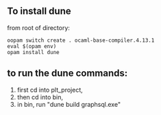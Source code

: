 ## To install dune

from root of directory:

```
oopam switch create . ocaml-base-compiler.4.13.1
eval $(opam env)
opam install dune
```

## to run the dune commands:

1. first cd into plt_project,
2. then cd into bin,
3. in bin, run "dune build graphsql.exe"
